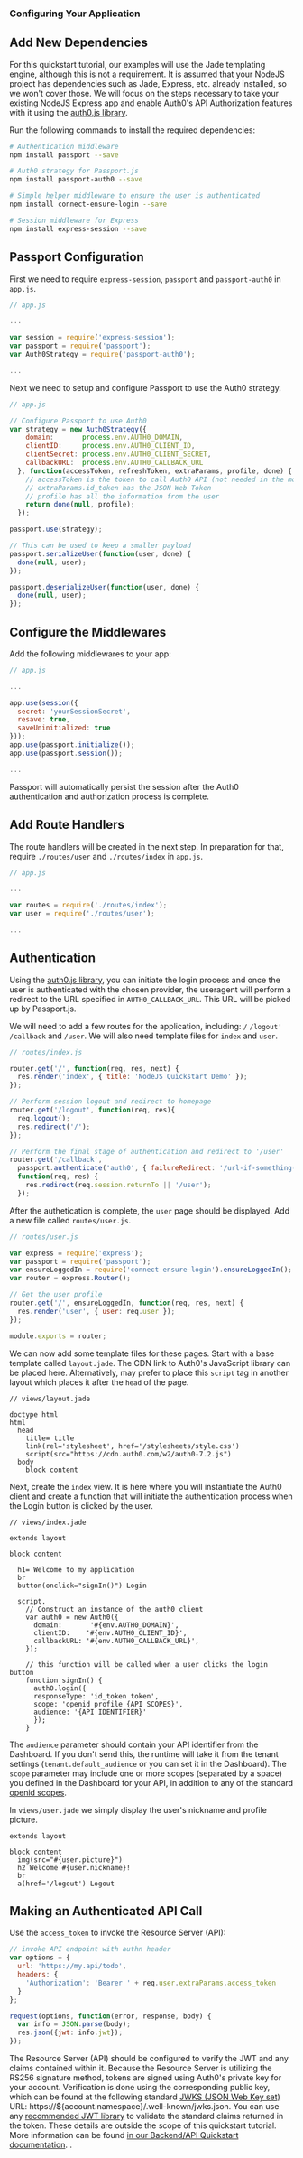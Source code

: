 ### Configuring Your Application

## Add New Dependencies

For this quickstart tutorial, our examples will use the Jade templating engine, although this is not a requirement. It is assumed that your NodeJS project has dependencies such as Jade, Express, etc. already installed, so we won't cover those. We will focus on the steps necessary to take your existing NodeJS Express app and enable Auth0's API Authorization features with it using the [auth0.js library](/libraries/auth0js).

Run the following commands to install the required dependencies: 

```bash
# Authentication middleware
npm install passport --save

# Auth0 strategy for Passport.js
npm install passport-auth0 --save

# Simple helper middleware to ensure the user is authenticated
npm install connect-ensure-login --save

# Session middleware for Express
npm install express-session --save

```

## Passport Configuration

First we need to require `express-session`, `passport` and `passport-auth0` in `app.js`.

```js
// app.js

...

var session = require('express-session');
var passport = require('passport');
var Auth0Strategy = require('passport-auth0');

...
```

Next we need to setup and configure Passport to use the Auth0 strategy.

```js
// app.js

// Configure Passport to use Auth0
var strategy = new Auth0Strategy({
    domain:       process.env.AUTH0_DOMAIN,
    clientID:     process.env.AUTH0_CLIENT_ID,
    clientSecret: process.env.AUTH0_CLIENT_SECRET,
    callbackURL:  process.env.AUTH0_CALLBACK_URL
  }, function(accessToken, refreshToken, extraParams, profile, done) {
    // accessToken is the token to call Auth0 API (not needed in the most cases)
    // extraParams.id_token has the JSON Web Token
    // profile has all the information from the user
    return done(null, profile);
  });

passport.use(strategy);

// This can be used to keep a smaller payload
passport.serializeUser(function(user, done) {
  done(null, user);
});

passport.deserializeUser(function(user, done) {
  done(null, user);
});
```

## Configure the Middlewares

Add the following middlewares to your app:

```js
// app.js

...

app.use(session({
  secret: 'yourSessionSecret',
  resave: true,
  saveUninitialized: true
}));
app.use(passport.initialize());
app.use(passport.session());

...
```

Passport will automatically persist the session after the Auth0 authentication and authorization process is complete.

## Add Route Handlers

The route handlers will be created in the next step. In preparation for that, require `./routes/user` and `./routes/index` in `app.js`.

```js
// app.js

...

var routes = require('./routes/index');
var user = require('./routes/user');

...
```

## Authentication

Using the [auth0.js library](/libraries/auth0js), you can initiate the login process and once the user is authenticated with the chosen provider, the useragent will perform a redirect to the URL specified in `AUTH0_CALLBACK_URL`. This URL will be picked up by Passport.js.

We will need to add a few routes for the application, including: `/` `/logout'` `/callback` and `/user`. We will also need template files for `index` and `user`.

```js
// routes/index.js

router.get('/', function(req, res, next) {
  res.render('index', { title: 'NodeJS Quickstart Demo' });
});

// Perform session logout and redirect to homepage
router.get('/logout', function(req, res){
  req.logout();
  res.redirect('/');
});

// Perform the final stage of authentication and redirect to '/user'
router.get('/callback',
  passport.authenticate('auth0', { failureRedirect: '/url-if-something-fails' }),
  function(req, res) {
    res.redirect(req.session.returnTo || '/user');
  });
```

After the authetication is complete, the `user` page should be displayed. Add a new file called `routes/user.js`.

```js
// routes/user.js

var express = require('express');
var passport = require('passport');
var ensureLoggedIn = require('connect-ensure-login').ensureLoggedIn();
var router = express.Router();

// Get the user profile
router.get('/', ensureLoggedIn, function(req, res, next) {
  res.render('user', { user: req.user });
});

module.exports = router;
```

We can now add some template files for these pages. Start with a base template called `layout.jade`. The CDN link to Auth0's JavaScript library can be placed here. Alternatively, may prefer to place this `script` tag in another layout which places it after the `head` of the page.

```jade
// views/layout.jade

doctype html
html
  head
    title= title
    link(rel='stylesheet', href='/stylesheets/style.css')
    script(src="https://cdn.auth0.com/w2/auth0-7.2.js")
  body
    block content
```

Next, create the `index` view. It is here where you will instantiate the Auth0 client and create a function that will initiate the authentication process when the Login button is clicked by the user.

```jade
// views/index.jade

extends layout

block content

  h1= Welcome to my application
  br
  button(onclick="signIn()") Login

  script.
    // Construct an instance of the auth0 client
    var auth0 = new Auth0({
      domain:       '#{env.AUTH0_DOMAIN}',
      clientID:    '#{env.AUTH0_CLIENT_ID}',
      callbackURL: '#{env.AUTH0_CALLBACK_URL}',
    });
    
    // this function will be called when a user clicks the login button
    function signIn() {
      auth0.login({
      responseType: 'id_token token',
      scope: 'openid profile {API SCOPES}',
      audience: '{API IDENTIFIER}'
      });
    }

```

The `audience` parameter should contain your API identifier from the Dashboard. If you don't send this, the runtime will take it from the tenant settings (`tenant.default_audience` or you can set it in the Dashboard). The `scope` parameter may include one or more scopes (separated by a space) you defined in the Dashboard for your API, in addition to any of the standard [openid scopes](https://auth0.com/docs/scopes).

In `views/user.jade` we simply display the user's nickname and profile picture.

```jade
extends layout

block content
  img(src="#{user.picture}")
  h2 Welcome #{user.nickname}!
  br
  a(href='/logout') Logout
```

## Making an Authenticated API Call

Use the `access_token` to invoke the Resource Server (API):

```js
// invoke API endpoint with authn header
var options = {
  url: 'https://my.api/todo',
  headers: {
    'Authorization': 'Bearer ' + req.user.extraParams.access_token
  }
};

request(options, function(error, response, body) {
  var info = JSON.parse(body);
  res.json({jwt: info.jwt});
});

```

The Resource Server (API) should be configured to verify the JWT and any claims contained within it. Because the Resource Server is utilizing the RS256 signature method, tokens are signed using Auth0's private key for your account. Verification is done using the corresponding public key, which can be found at the following standard [JWKS (JSON Web Key set)](https://self-issued.info/docs/draft-ietf-jose-json-web-key.html) URL: https://${account.namespace}/.well-known/jwks.json. You can use any [recommended JWT library](https://jwt.io) to validate the standard claims returned in the token. These details are outside the scope of this quickstart tutorial. More information can be found [in our Backend/API Quickstart documentation](https://auth0.com/docs/quickstart/backend).
.

